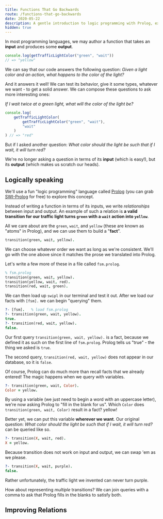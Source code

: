 ```yaml
---
title: Functions That Go Backwards
route: /functions-that-go-backwards
date: 2020-05-22
description: A gentle introduction to logic programming with Prolog, exploring how to define programs in terms of relations instead of input and output.
hidden: true
---
```


In most programming languages, we may author a function that takes an **input** and produces some **output**. 

```js
console.log(getTrafficLightColor("green", "wait"))
// => "yellow"
```

We can say that our code answers the following question: *Given a light color and an action, what happens to the color of the light?*

And it answers it well! We can test its behavior, give it some types, whatever we want - to get a solid answer. We can compose these questions to ask more interesting ones:

*If I wait twice at a green light, what will the color of the light be?*

```js
console.log(
	getTrafficLightColor(
		getTrafficLightColor("green", "wait"),
		"wait"
	)
) // => "red"
```

But if I asked another question: *What color should the light be such that if I wait, it will turn red?*

We're no longer asking a question in terms of its **input** (which is easy!), but its **output** (which makes us scratch our heads).

## Logically speaking

We'll use a fun "logic programming" language called [Prolog]([https://en.wikipedia.org/wiki/Prolog](https://en.wikipedia.org/wiki/Prolog)) (you can grab [SWI-Prolog]([https://www.swi-prolog.org/](https://www.swi-prolog.org/)) for free) to explore this concept.

Instead of writing a function in terms of its inputs, we write _relationships_ between input and output. An example of such a relation is **a valid transition for our traffic light turns `green` with a `wait` action into `yellow`**.

All we care about are the `green`, `wait`, and `yellow` (these are known as "atoms" in Prolog), and we can use them to build a "**fact**".

```prolog
transition(green, wait, yellow).
```

We can choose whatever order we want as long as we're consistent. We'll go with the one above since it matches the prose we translated into Prolog.

Let's write a few more of these in a file called `fsm.prolog`.

```prolog
% fsm.prolog
transition(green, wait, yellow).
transition(yellow, wait, red).
transition(red, wait, green).
```

We can then load up `swipl` in our terminal and test it out. After we load our facts with `[fsm].` we can begin "querying" them. 

```prolog
?- [fsm]. 	% load fsm.prolog
?- transition(green, wait, yellow).
true.
?- transition(red, wait, yellow).
false.
```

Our first query `transition(green, wait, yellow).` is a fact, because we defined it as such on the first line of `fsm.prolog`. Prolog tells us "true" - the thing we asked is `true`.

The second query, `transition(red, wait, yellow)` does not appear in our database, so it is `false`.

Of course, Prolog can do much more than recall facts that we already entered! The magic happens when we query with variables.

```prolog
?- transition(green, wait, Color).
Color = yellow.
```

By using a variable (we just need to begin a word with an uppercase letter), we're now asking Prolog to "fill in the blank for us". Which `Color` does `transition(green, wait, Color)` result in a fact? yellow!

Better yet, we can put this variable **wherever we want**. Our original question: *What color should the light be such that if I wait, it will turn red?* can be queried like so.

```prolog
?- transition(X, wait, red).
X = yellow.
```

Because transition does not work on input and output, we can swap 'em as we please.

```prolog
?- transition(X, wait, purple).
false.
```

Rather unfortunately, the traffic light we invented can never turn purple.

How about representing *multiple* transitions? We can join queries with a comma to ask that Prolog fills in the blanks to satisfy both.



## Improving Relations
<!--stackedit_data:
eyJoaXN0b3J5IjpbMTk2MDY1OTMwMSwtMTU4Njk3MDY4NywxOD
I4NzEwMzY0LC05NzMwNTY1NzRdfQ==
-->